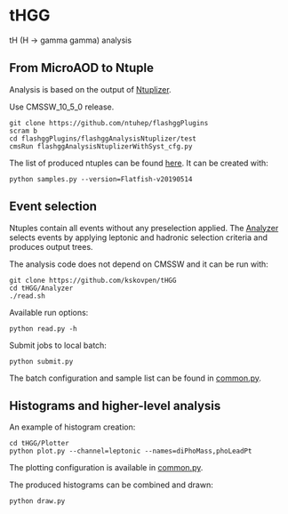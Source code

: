 # tHGG
tH (H -> gamma gamma) analysis

## From MicroAOD to Ntuple

Analysis is based on the output of
[Ntuplizer](https://github.com/ntuhep/flashggPlugins).

Use CMSSW_10_5_0 release.

```
git clone https://github.com/ntuhep/flashggPlugins
scram b
cd flashggPlugins/flashggAnalysisNtuplizer/test
cmsRun flashggAnalysisNtuplizerWithSyst_cfg.py
```

The list of produced ntuples can be found
[here](https://github.com/kskovpen/tHGG/blob/master/Analyzer/samples.xml).
It can be created with:

```
python samples.py --version=Flatfish-v20190514
```

## Event selection

Ntuples contain all events without any preselection applied. The
[Analyzer](https://github.com/kskovpen/tHGG/tree/master/Analyzer) 
selects events by applying leptonic and hadronic selection criteria
and produces output trees. 

The analysis code does not depend on CMSSW and it can be run with:

```
git clone https://github.com/kskovpen/tHGG
cd tHGG/Analyzer
./read.sh
```

Available run options:

```
python read.py -h
```

Submit jobs to local batch:

```
python submit.py
```

The batch configuration and sample list can be found in
[common.py](https://github.com/kskovpen/tHGG/blob/master/Analyzer/common.py).

## Histograms and higher-level analysis

An example of histogram creation:

```
cd tHGG/Plotter
python plot.py --channel=leptonic --names=diPhoMass,phoLeadPt 
```

The plotting configuration is available in
[common.py](https://github.com/kskovpen/tHGG/blob/master/Plotter/common.py).

The produced histograms can be combined and drawn:

```
python draw.py
```
